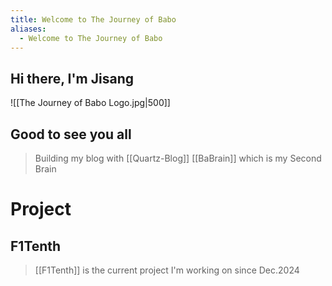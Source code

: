 ```yaml
---
title: Welcome to The Journey of Babo
aliases:
  - Welcome to The Journey of Babo
---
```

## Hi there, I'm Jisang
![[The Journey of Babo Logo.jpg|500]]

## Good to see you all

>Building my blog with [[Quartz-Blog]]
> [[BaBrain]] which is my Second Brain

# Project
## F1Tenth
> [[F1Tenth]]  is the current project I'm working on since Dec.2024

